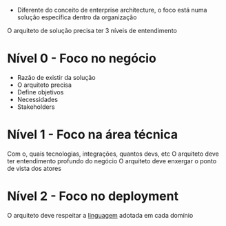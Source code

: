 * Diferente do conceito de enterprise architecture, o foco está numa solução específica dentro da organização

O arquiteto de solução precisa ter 3 níveis de entendimento

# Nível 0 - Foco no negócio
* Razão de existir da solução
* O arquiteto precisa 
* Define objetivos
* Necessidades
* Stakeholders

# Nível 1 - Foco na área técnica
Com o, quais tecnologias, integrações, quantos devs, etc
O arquiteto deve ter entendimento profundo do negócio
O arquiteto deve enxergar o ponto de vista dos atores




# Nível 2 - Foco no deployment

O arquiteto deve respeitar a [linguagem](linguagem) adotada em cada domínio